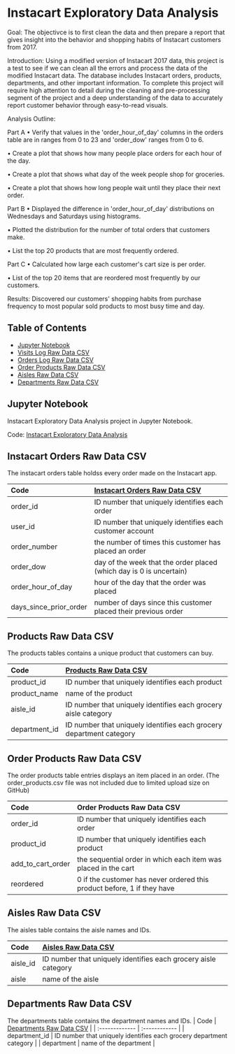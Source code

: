 # Instacart Exploratory Data Analysis

Goal: The objectivce is to  first clean the data and then prepare a report that gives insight into the behavior and shopping habits of Instacart customers from 2017.

Introduction: Using a modified version of Instacart 2017 data, this project is a test to see if we can clean all the errors and process the data of the modified Instacart data. The database includes Instacart orders, products, departments, and other important information. To complete this project will require high attention to detail during the cleaning and pre-processing segment of the project and a deep understanding of the data to accurately report customer behavior through easy-to-read visuals.

Analysis Outline: 

Part A
• Verify that values in the 'order_hour_of_day' columns in the orders table are in ranges from 0 to 23 and 'order_dow' ranges from 0 to 6.

• Create a plot that shows how many people place orders for each hour of the day.

• Create a plot that shows what day of the week people shop for groceries.

• Create a plot that shows how long people wait until they place their next order.

Part B
• Displayed the difference in 'order_hour_of_day' distributions on Wednesdays and Saturdays using histograms.

• Plotted the distribution for the number of total orders that customers make.

• List the top 20 products that are most frequently ordered.

Part C
• Calculated how large each customer's cart size is per order.

• List of the top 20 items that are reordered most frequently by our customers.

Results: Discovered our customers' shopping habits from purchase frequency to most popular sold products to most busy time and day. 

## Table of Contents
- [Jupyter Notebook](#jupyter-notebook)
- [Visits Log Raw Data CSV](#instacart-orders-raw-data-csv)
- [Orders Log Raw Data CSV](#products-raw-data-csv)
- [Order Products Raw Data CSV](#order=products-raw-data-csv)
- [Aisles Raw Data CSV](#aisles-raw-data-csv)
- [Departments Raw Data CSV](#departments-raw-data-csv)

<a name="headers"/>


## Jupyter Notebook
Instacart Exploratory Data Analysis project in Jupyter Notebook.

Code: [Instacart Exploratory Data Analysis](https://github.com/jasondo-da/tripleten_project_portfolio/blob/main/Sprint%207%20-%20insta_project/insta_cart_eda.ipynb)


## Instacart Orders Raw Data CSV
The instacart orders table holdss every order made on the Instacart app.

| Code | [Instacart Orders Raw Data CSV](https://github.com/jasondo-da/tripleten_project_portfolio/blob/main/Sprint%207%20-%20insta_project/instacart_orders.csv) |
| :------------- | :------------ |
| order_id | ID number that uniquely identifies each order |
| user_id | ID number that uniquely identifies each customer account |
| order_number | the number of times this customer has placed an order |
| order_dow | day of the week that the order placed (which day is 0 is uncertain) |
| order_hour_of_day | hour of the day that the order was placed |
| days_since_prior_order | number of days since this customer placed their previous order |


## Products Raw Data CSV
The products tables contains a unique product that customers can buy.

| Code | [Products Raw Data CSV](https://github.com/jasondo-da/tripleten_project_portfolio/blob/main/Sprint%207%20-%20insta_project/products.csv) |
| :------------- | :------------ |
| product_id | ID number that uniquely identifies each product |
| product_name | name of the product |
| aisle_id | ID number that uniquely identifies each grocery aisle category |
| department_id | ID number that uniquely identifies each grocery department category |


## Order Products Raw Data CSV
The order products table entries displays an item placed in an order. (The order_products.csv file was not included due to limited upload size on GitHub)

| Code | Order Products Raw Data CSV |
| :------------- | :------------ |
| order_id | ID number that uniquely identifies each order |
| product_id | ID number that uniquely identifies each product |
| add_to_cart_order | the sequential order in which each item was placed in the cart |
| reordered | 0 if the customer has never ordered this product before, 1 if they have |


## Aisles Raw Data CSV
The aisles table contains the aisle names and IDs.

| Code | [Aisles Raw Data CSV](https://github.com/jasondo-da/tripleten_project_portfolio/blob/main/Sprint%207%20-%20insta_project/aisles.csv) |
| :------------- | :------------ |
| aisle_id | ID number that uniquely identifies each grocery aisle category |
| aisle | name of the aisle |


## Departments Raw Data CSV
The departments table contains the department names and IDs.
| Code | [Departments Raw Data CSV](https://github.com/jasondo-da/tripleten_project_portfolio/blob/main/Sprint%207%20-%20insta_project/departments.csv) |
| :------------- | :------------ |
| department_id | ID number that uniquely identifies each grocery department category |
| department | name of the department |
